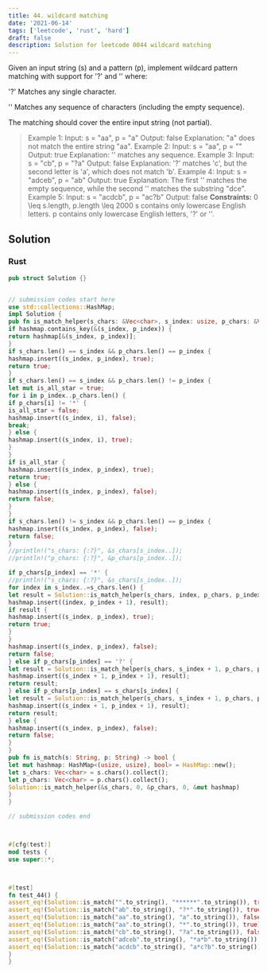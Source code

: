 ```yaml
---
title: 44. wildcard matching
date: '2021-06-14'
tags: ['leetcode', 'rust', 'hard']
draft: false
description: Solution for leetcode 0044 wildcard matching
---
```




Given an input string (s) and a pattern (p), implement wildcard pattern matching with support for '?' and '' where:



'?' Matches any single character.

'' Matches any sequence of characters (including the empty sequence).



The matching should cover the entire input string (not partial).



>   Example 1:
>   Input: s <TeX>=</TeX> "aa", p <TeX>=</TeX> "a"
>   Output: false
>   Explanation: "a" does not match the entire string "aa".
>   Example 2:
>   Input: s <TeX>=</TeX> "aa", p <TeX>=</TeX> ""
>   Output: true
>   Explanation: '' matches any sequence.
>   Example 3:
>   Input: s <TeX>=</TeX> "cb", p <TeX>=</TeX> "?a"
>   Output: false
>   Explanation: '?' matches 'c', but the second letter is 'a', which does not match 'b'.
>   Example 4:
>   Input: s <TeX>=</TeX> "adceb", p <TeX>=</TeX> "ab"
>   Output: true
>   Explanation: The first '' matches the empty sequence, while the second '' matches the substring "dce".
>   Example 5:
>   Input: s <TeX>=</TeX> "acdcb", p <TeX>=</TeX> "ac?b"
>   Output: false
**Constraints:**
>   	0 <TeX>\leq</TeX> s.length, p.length <TeX>\leq</TeX> 2000
>   	s contains only lowercase English letters.
>   	p contains only lowercase English letters, '?' or ''.


## Solution


### Rust
```rust
pub struct Solution {}


// submission codes start here
use std::collections::HashMap;
impl Solution {
pub fn is_match_helper(s_chars: &Vec<char>, s_index: usize, p_chars: &Vec<char>, p_index: usize, hashmap: &mut HashMap<(usize, usize), bool>) -> bool {
if hashmap.contains_key(&(s_index, p_index)) {
return hashmap[&(s_index, p_index)];
}
if s_chars.len() == s_index && p_chars.len() == p_index {
hashmap.insert((s_index, p_index), true);
return true;
}
if s_chars.len() == s_index && p_chars.len() != p_index {
let mut is_all_star = true;
for i in p_index..p_chars.len() {
if p_chars[i] != '*' {
is_all_star = false;
hashmap.insert((s_index, i), false);
break;
} else {
hashmap.insert((s_index, i), true);
}
}
if is_all_star {
hashmap.insert((s_index, p_index), true);
return true;
} else {
hashmap.insert((s_index, p_index), false);
return false;
}
}
if s_chars.len() != s_index && p_chars.len() == p_index {
hashmap.insert((s_index, p_index), false);
return false;
}
//println!("s_chars: {:?}", &s_chars[s_index..]);
//println!("p_chars: {:?}", &p_chars[p_index..]);

if p_chars[p_index] == '*' {
//println!("s_chars: {:?}", &s_chars[s_index..]);
for index in s_index..=s_chars.len() {
let result = Solution::is_match_helper(s_chars, index, p_chars, p_index + 1, hashmap);
hashmap.insert((index, p_index + 1), result);
if result {
hashmap.insert((s_index, p_index), true);
return true;
}
}
hashmap.insert((s_index, p_index), false);
return false;
} else if p_chars[p_index] == '?' {
let result = Solution::is_match_helper(s_chars, s_index + 1, p_chars, p_index + 1, hashmap);
hashmap.insert((s_index + 1, p_index + 1), result);
return result;
} else if p_chars[p_index] == s_chars[s_index] {
let result = Solution::is_match_helper(s_chars, s_index + 1, p_chars, p_index + 1, hashmap);
hashmap.insert((s_index + 1, p_index + 1), result);
return result;
} else {
hashmap.insert((s_index, p_index), false);
return false;
}
}
pub fn is_match(s: String, p: String) -> bool {
let mut hashmap: HashMap<(usize, usize), bool> = HashMap::new();
let s_chars: Vec<char> = s.chars().collect();
let p_chars: Vec<char> = p.chars().collect();
Solution::is_match_helper(&s_chars, 0, &p_chars, 0, &mut hashmap)
}
}

// submission codes end



#[cfg(test)]
mod tests {
use super::*;



#[test]
fn test_44() {
assert_eq!(Solution::is_match("".to_string(), "******".to_string()), true);
assert_eq!(Solution::is_match("ab".to_string(), "?*".to_string()), true);
assert_eq!(Solution::is_match("aa".to_string(), "a".to_string()), false);
assert_eq!(Solution::is_match("aa".to_string(), "*".to_string()), true);
assert_eq!(Solution::is_match("cb".to_string(), "?a".to_string()), false);
assert_eq!(Solution::is_match("adceb".to_string(), "*a*b".to_string()), true);
assert_eq!(Solution::is_match("acdcb".to_string(), "a*c?b".to_string()), false);
}
}

```
